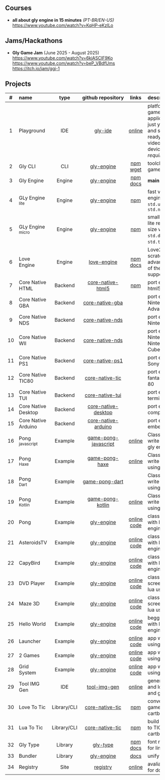 ## Courses

* **all about gly engine in 15 minutes**  _(PT-BR/EN-US)_ <br/><https://www.youtube.com/watch?v=KqHP-eKzILo>

## Jams/Hackathons

 * **Gly Game Jam** (June 2025 - August 2025) <br><https://www.youtube.com/watch?v=6kjASCIF9Ko><br><https://www.youtube.com/watch?v=beP_VBdfUms><br><https://itch.io/jam/ggj-1>

## Projects

|  #  | name      | type | github&nbsp;repository | links | description |
| :-: | :-------- | :--: | :--------: | :---: | :---------- |
| 1 | Playground | IDE  | [gly-ide](https://github.com/gly-engine/gly-ide) | [online](https://playground.gamely.com.br)| platform to create games and applications with just your browser and still export ready to use on your video game or device. _(no login required)_
| 2 | Gly CLI    | CLI  | [gly-engine](https://github.com/gly-engine/gly-engine) | [npm](https://www.npmjs.com/package/@gamely/gly-cli) [wget](https://get.gamely.com.br/cli.lua) | toolchain for build games and engines |
| 3 | Gly Engine | Engine | [gly-engine](https://github.com/gly-engine/gly-engine) | [npm](https://www.npmjs.com/package/@gamely/gly-engine)<br/>[docs](https://docs.gamely.com.br) | **main project** |
| 4 | GLy Engine<br><sup>lite</sup> | Engine | [gly-engine](https://github.com/gly-engine/gly-engine) | [npm](https://www.npmjs.com/package/@gamely/gly-engine-lite) | fast version of gly engine without apis:<br/>`std.ui` `std.bus` `std.node`
| 5 | GLy Engine<br><sup>micro</sup> | Engine | [gly-engine](https://github.com/gly-engine/gly-engine) | [npm](https://www.npmjs.com/package/@gamely/gly-engine-micro) | smallest version of lite reduced 50% size with only apis:<br/>`std.draw` `std.key` `std.text` `std.image`
| 6 | Love Engine | Engine | [love-engine](https://github.com/gly-engine/love-engine) | [npm](https://www.npmjs.com/package/@gamely/love-engine)<br/>[docs](https://docs.gamely.com.br) | Love2D written from scratch to take advantage of much of the gamely support ecosystem
| 7 | Core Native HTML | Backend | [core-native-html5](https://github.com/gly-engine/core-native-html5) | [npm](https://www.npmjs.com/package/@gamely/core-native-html5) | port engines to html5/webapps/pwa
| 8 | Core Native GBA| Backend | [core-native-gba](https://github.com/gly-engine/core-native-gba) | | port engines to Nintendo Game Boy Advance
| 9 | Core Native NDS | Backend | [core-native-nds](https://github.com/gly-engine/core-native-nds) | | port engines to Nintendo DS
| 10 | Core Native WII | Backend | [core-native-nds](https://github.com/gly-engine/core-native-wii) | | port engines to Nintendo Wii and Nintendo Game Cube
| 11 | Core Native PS1| Backend | [core-native-ps1](https://github.com/gly-engine/core-native-ps1) | | port engines to Sony PlayStation 1
| 12 | Core Native TIC80 | Backend | [core-native-tic](https://github.com/gly-engine/core-native-tic) | | port engines to fantasy console TIC 80
| 13 | Core Native TUI | Backend | [core-native-tui](https://github.com/gly-engine/core-native-tui) | | port engines to terminal
| 14 | Core Native Desktop | Backend | [core-native-desktop](https://github.com/gly-engine/core-native-desktop) | | port engines to computer
| 15 | Core Native Arduino | Backend | [core-native-arduino](https://github.com/gly-engine/core-native-arduino) | | port engines to embedded devices
| 16 | Pong<br><sup>javascript</sup> | Example | [game-pong-javascript](https://gly-engine.github.io/game-pong-javascript) | [online](https://gly-engine.github.io/game-pong-javascript) | Classical game write with js using gly engine
| 17| Pong<br><sup>Haxe</sup> | Example | [game-pong-haxe](https://gly-engine.github.io/game-pong-haxe) | [online](https://gly-engine.github.io/game-pong-haxe) | Classical game write with haxe using gly engine
| 18 | Pong<br><sup>Dart</sup> | Example | [game-pong-dart](https://gly-engine.github.io/game-pong-dart) |  | Classical game write with haxe using gly engine
| 19 | Pong<br><sup>Kotlin</sup> | Example | [game-pong-kotlin](https://gly-engine.github.io/game-pong-kotlin) | [online](https://gly-engine.github.io/game-pong-kotlin) | Classical game write with kotlin using gly engine
| 20 | Pong | Example | [gly-engine](https://github.com/gly-engine/gly-engine) | [online](https://pong.gamely.com.br)<br/>[code](https://github.com/gly-engine/gly-engine/blob/main/samples/pong/game.lua) | classical game write with lua using gly engine
| 21 | AsteroidsTV | Example | [gly-engine](https://github.com/gly-engine/gly-engine) | [online](https://asteroids.gamely.com.br)<br/>[code](https://github.com/gly-engine/gly-engine/blob/main/samples/asteroids/game.lua) | classical game write with lua using gly engine
| 22 | CapyBird | Example | [gly-engine](https://github.com/gly-engine/gly-engine) | [online](https://capybird.gamely.com.br)<br/>[code](https://github.com/gly-engine/gly-engine/blob/main/samples/capybird/game.lua) | classical game write with lua using gly engine
| 23 | DVD Player | Example | [gly-engine](https://github.com/gly-engine/gly-engine) | [online](https://dvdplayer.gamely.com.br)<br/>[code](https://github.com/gly-engine/gly-engine/blob/main/samples/dvdplayer/game.lua) | classical rest-screen write with lua using gly engine
| 24 | Maze 3D | Example | [gly-engine](https://github.com/gly-engine/gly-engine) | [online](https://maze3d.gamely.com.br)<br/>[code](https://github.com/gly-engine/gly-engine/blob/main/samples/maze3d/game.lua) | classical rest-screen write with lua using gly engine
| 25 | Hello World | Example | [gly-engine](https://github.com/gly-engine/gly-engine) | [online](https://pong.gamely.com.br)<br/>[code](https://github.com/gly-engine/gly-engine/blob/main/samples/helloworld/game.lua) | begginers app write with lua using gly engine
| 26 | Launcher | Example | [gly-engine](https://github.com/gly-engine/gly-engine) | [online](https://launcher.gamely.com.br)<br/>[code](https://github.com/gly-engine/gly-engine/blob/main/samples/launcher/game.lua) | app write with lua using gly engine
| 27 | 2 Games | Example | [gly-engine](https://github.com/gly-engine/gly-engine) | [online](https://2games.gamely.com.br)<br/>[code](https://github.com/gly-engine/gly-engine/blob/main/samples/two_games/game.lua) | app write with lua using gly engine
| 28 | Grid System  | Example | [gly-engine](https://github.com/gly-engine/gly-engine) | [online](https://gridsystem.gamely.com.br)<br/>[code](https://github.com/gly-engine/gly-engine/blob/main/samples/gridsystem/game.lua) | app write with lua using gly engine
| 29 | Tool IMG Gen | IDE | [tool-img-gen](https://github.com/gly-engine/tool-img-gen) | [online](https://gly-engine.github.io/tool-img-gen/) | generate images and logos using lua and gly engine
| 30 | Love To Tic | Library/CLI | [core-native-tic](https://github.com/gly-engine/core-native-tic) | [npm](https://www.npmjs.com/package/@gamely/love2tic) | convert love2d games in TIC80 cartbridges
| 31 | Lua To Tic | Library/CLI | [core-native-tic](https://github.com/gly-engine/core-native-tic) | [npm](https://www.npmjs.com/package/@gamely/lua2tic) | build engine+games to TIC80 cartbridges
| 32 | Gly Type | Library | [gly-type](https://github.com/gly-engine/gly-type) | [npm](https://www.npmjs.com/package/@gamely/font-mono-retro)<br>[docs](https://gly-engine.github.io/gly-type) | font render + font for limited devices
| 33 | Bundler | Library | [gly-engine](https://github.com/gly-engine/gly-engine) | [docs](https://docs.gamely.com.br/group__bundler) | unify lua files
| 34 | Registry | Site | [registry](https://github.com/gly-engine/registry) | [online](https://get.gamely.com.br) | avaliable resources for download 
